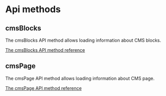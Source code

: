 # Api methods

## cmsBlocks

The cmsBlocks API method allows loading information about CMS blocks.

[The cmsBlocks API method reference](/api-reference/magento-api.cmsblocks.html)

## cmsPage

The cmsPage API method allows loading information about CMS page.

[The cmsPage API method reference](/api-reference/magento-api.cmspage.html)
